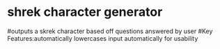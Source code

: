 # shrek character generator 
#outputs a skrek character based off questions answered by user
  #Key Features:automatically lowercases input automatically for usability
